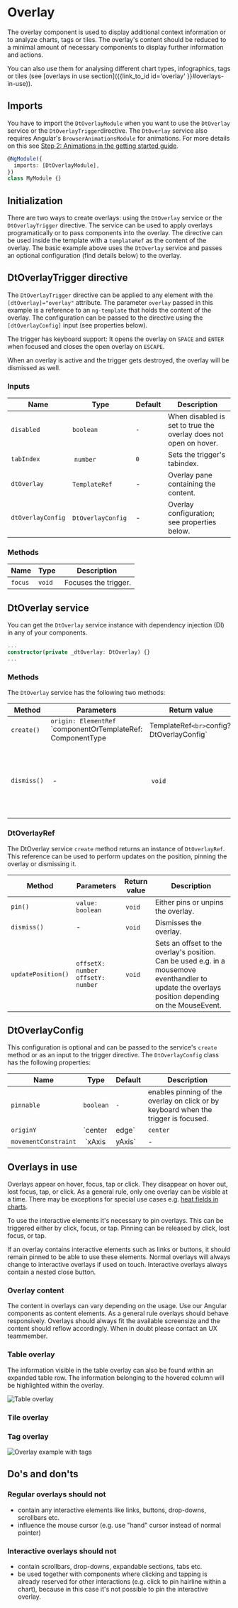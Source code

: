 # Overlay

The overlay component is used to display additional context information or to
analyze charts, tags or tiles. The overlay's content should be reduced to a
minimal amount of necessary components to display further information and
actions.

You can also use them for analysing different chart types, infographics, tags or
tiles (see [overlays in use
section]({{link_to_id id='overlay' }}#overlays-in-use)).

<docs-source-example example="OverlayDefaultExample"></docs-source-example>

## Imports

You have to import the `DtOverlayModule` when you want to use the `DtOverlay`
service or the `DtOverlayTrigger`directive. The `DtOverlay` service also
requires Angular's `BrowserAnimationsModule` for animations. For more details on
this see
[Step 2: Animations in the getting started guide](https://barista.dynatrace.com/components/get-started/#step-2-animations).

```typescript
@NgModule({
  imports: [DtOverlayModule],
})
class MyModule {}
```

## Initialization

There are two ways to create overlays: using the `DtOverlay` service or the
`DtOverlayTrigger` directive. The service can be used to apply overlays
programatically or to pass components into the overlay. The directive can be
used inside the template with a `templateRef` as the content of the overlay. The
basic example above uses the `DtOverlay` service and passes an optional
configuration (find details below) to the overlay.

## DtOverlayTrigger directive

The `DtOverlayTrigger` directive can be applied to any element with the
`[dtOverlay]="overlay"` attribute. The parameter `overlay` passed in this
example is a reference to an `ng-template` that holds the content of the
overlay. The configuration can be passed to the directive using the
`[dtOverlayConfig]` input (see properties below).

The trigger has keyboard support: It opens the overlay on `SPACE` and `ENTER`
when focused and closes the open overlay on `ESCAPE`.

When an overlay is active and the trigger gets destroyed, the overlay will be
dismissed as well.

### Inputs

| Name              | Type               | Default | Description                                                      |
| ----------------- | ------------------ | ------- | ---------------------------------------------------------------- |
| `disabled`        | `boolean`          | `-`     | When disabled is set to true the overlay does not open on hover. |
| `tabIndex`        |  `number`          | `0`     | Sets the trigger's tabindex.                                     |
| `dtOverlay`       | `TemplateRef`      | -       | Overlay pane containing the content.                             |
| `dtOverlayConfig` | `DtOverlayConfig`  | -       | Overlay configuration; see properties below.                     |

### Methods

| Name    | Type   | Description           |
| ------- | ------ | --------------------- |
| `focus` | `void` |  Focuses the trigger. |

## DtOverlay service

You can get the `DtOverlay` service instance with dependency injection (DI) in
any of your components.

```typescript
...
constructor(private _dtOverlay: DtOverlay) {}
...
```

### Methods

The `DtOverlay` service has the following two methods:

| Method      | Parameters                                                                                                        | Return value                       | Description                                                                                                          |
| ----------- | ----------------------------------------------------------------------------------------------------------------- | ---------------------------------- | -------------------------------------------------------------------------------------------------------------------- |
| `create()`  | `origin: ElementRef`<br>`componentOrTemplateRef: ComponentType<T> | TemplateRef<T>`<br>`config?: DtOverlayConfig` | `DtOverlayRef` (see details below) | Creates a overlay connected to the origin and containing the given component or templateRef.                         |
| `dismiss()` |  -                                                                                                                |  `void`                            |  Dismisses the currently open overlay. This method can be used if the overlay needs to be dismissed programatically. |

<docs-source-example example="OverlayProgrammaticExample"></docs-source-example>

### DtOverlayRef

The DtOverlay service `create` method returns an instance of `DtOverlayRef`.
This reference can be used to perform updates on the position, pinning the
overlay or dismissing it.

| Method             | Parameters                               | Return value | Description                                                                                                                                          |
| ------------------ | ---------------------------------------- | ------------ | ---------------------------------------------------------------------------------------------------------------------------------------------------- |
| `pin()`            | `value: boolean`                         |  `void`      | Either pins or unpins the overlay.                                                                                                                   |
| `dismiss()`        | -                                        |  `void`      | Dismisses the overlay.                                                                                                                               |
| `updatePosition()` | `offsetX: number` <br> `offsetY: number` |  `void`      | Sets an offset to the overlay's position. Can be used e.g. in a mousemove eventhandler to update the overlays position depending on the MouseEvent.  |

## DtOverlayConfig

This configuration is optional and can be passed to the service's `create`
method or as an input to the trigger directive. The `DtOverlayConfig` class has
the following properties:

| Name                 | Type             | Default  | Description                                                                                                                                                                                                                                         |
| -------------------- | ---------------- | -------- | --------------------------------------------------------------------------------------------------------------------------------------------------------------------------------------------------------------------------------------------------- |
| `pinnable`           | `boolean`        | `-`      | enables pinning of the overlay on click or by keyboard when the trigger is focused.                                                                                                                                                                 |
| `originY`            | `center | edge`  | `center` | The originY defines the vertical attachment point for the overlay. By default `center` is set. `edge` defines that the vertical attachment point is set to the bottom edge if the overlay fits below the origin element and the top edge otherwise. |
| `movementConstraint` |  `xAxis | yAxis` | -        | The movementConstraint locks the movement of the overlay to a given axis. No constraint is set by default.                                                                                                                                          |

## Overlays in use

Overlays appear on hover, focus, tap or click. They disappear on hover out, lost
focus, tap, or click. As a general rule, only one overlay can be visible at a
time. There may be exceptions for special use cases e.g.
[heat fields in charts](/components/chart/#heatfield).

To use the interactive elements it's necessary to pin overlays. This can be
triggered either by click, focus, or tap. Pinning can be released by click, lost
focus, or tap.

If an overlay contains interactive elements such as links or buttons, it should
remain pinned to be able to use these elements. Normal overlays will always
change to interactive overlays if used on touch. Interactive overlays always
contain a nested close button.

### Overlay content

The content in overlays can vary depending on the usage. Use our Angular
components as content elements. As a general rule overlays should behave
responsively. Overlays should always fit the available screensize and the
content should reflow accordingly. When in doubt please contact an UX
teammember.

<docs-source-example example="OverlayComplexContentExample"></docs-source-example>

### Table overlay

The information visible in the table overlay can also be found within an
expanded table row. The information belonging to the hovered column will be
highlighted within the overlay.

![Table overlay](https://d24pvdz4mvzd04.cloudfront.net/test/overlay-example-table-609-97451ffd9a.png)

### Tile overlay

<docs-source-example example="OverlayTileExample"></docs-source-example>

### Tag overlay

![Overlay example with tags](https://d24pvdz4mvzd04.cloudfront.net/test/overlay-example-tags-490-088e74fdf7.png)

## Do's and don'ts

### Regular overlays should not

- contain any interactive elements like links, buttons, drop-downs, scrollbars
  etc.
- influence the mouse cursor (e.g. use "hand" cursor instead of normal pointer)

### Interactive overlays should not

- contain scrollbars, drop-downs, expandable sections, tabs etc.
- be used together with components where clicking and tapping is already
  reserved for other interactions (e.g. click to pin hairline within a chart),
  because in this case it's not possible to pin the interactive overlay.
